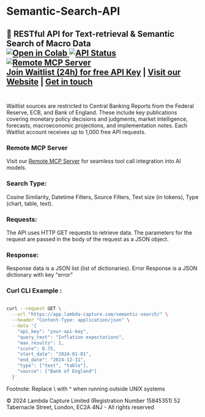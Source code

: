 # Semantic-Search-API
🔎 RESTful API for Text-retrieval &amp; Semantic Search of Macro Data<br>
<a href="https://colab.research.google.com/github/lambda-capture/Semantic-Search-API/blob/main/API-notebook.ipynb" target="_blank">
  <img src="https://colab.research.google.com/assets/colab-badge.svg" alt="Open in Colab"/>
</a>
<a href="https://lambda-capture.com/">
    <img src="https://img.shields.io/website-up-down-green-red/http/app.lambda-capture.com/.svg?label=API%20Status" alt="API Status"/>
</a>
<a href="https://github.com/lambda-capture/mcp-server">
    <img src="https://img.shields.io/website-up-down-green-red/http/lambda-mcp.azurewebsites.net/health-check/.svg?label=Remote%20MCP%20Server" alt="Remote MCP Server"/>
</a><br>
<a href="https://lambda-capture.com/waitlist" target="_blank"><strong>Join Waitlist (24h) for free API Key</strong></a> | 
<a href="https://lambda-capture.com" target="_blank">Visit our Website</a> | 
<a href="mailto:support@lambda-capture.com" target="_blank">Get in touch</a><br><br>
---
Waitlist sources are restricted to Central Banking Reports from the Federal Reserve, ECB, and Bank of England. These include key publications covering monetary policy decisions and judgments, market intelligence, forecasts, macroeconomic projections, and implementation notes. Each Waitlist account receives up to 1,000 free API requests. 
### Remote MCP Server
Visit our [Remote MCP Server](https://github.com/lambda-capture/mcp-server) for seamless tool call integration into AI models.
### Search Type: 
Cosine Similarity, Datetime Filters, Source Filters, Text size (in tokens), Type (chart, table, text). 
### Requests:
The API uses HTTP GET requests to retrieve data. The parameters for the request are passed in the body of the request as a JSON object.
### Response:
Response data is a JSON list (list of dictionaries). Error Response is a JSON dictionary with key "error"
### Curl CLI Example :
```bash

curl --request GET \
  --url "https://app.lambda-capture.com/semantic-search/" \
  --header "Content-Type: application/json" \
  --data '{
    "api_key": "your-api-key",
    "query_text": "Inflation expectations",
    "max_results": 1,
    "score": 0.75,
    "start_date": "2024-01-01",
    "end_date": "2024-12-31",
    "type": ["text", "table"],
    "source": ["Bank of England"]
  }'
```
Footnote: Replace \ with ^ when running outside UNIX systems

© 2024 Lambda Capture Limited (Registration Number 15845351) 52 Tabernacle Street, London, EC2A 4NJ - All rights reserved
